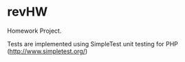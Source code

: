 # revHW
Homework Project.

Tests are implemented using SimpleTest unit testing for PHP (http://www.simpletest.org/)
